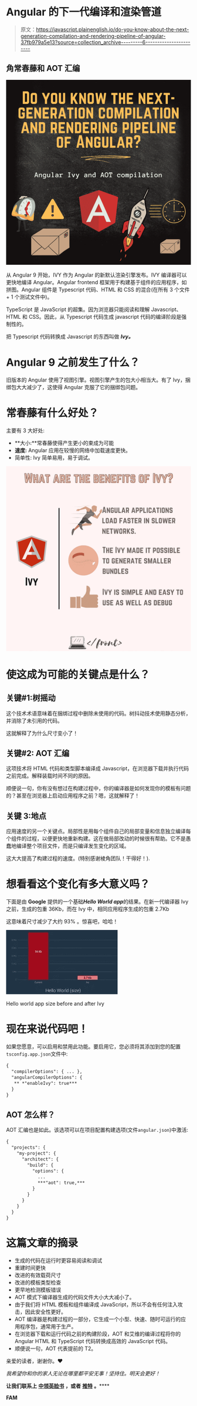 # Angular 的下一代编译和渲染管道

> 原文：<https://javascript.plainenglish.io/do-you-know-about-the-next-generation-compilation-and-rendering-pipeline-of-angular-37fb979a5e13?source=collection_archive---------6----------------------->

## 角常春藤和 AOT 汇编

![](img/3fae40e49d1055065ca565619bdc757b.png)

从 Angular 9 开始，IVY 作为 Angular 的新默认渲染引擎发布。IVY 编译器可以更快地编译 Angular。Angular frontend 框架用于构建基于组件的应用程序，如拼图。Angular 组件是 Typescript 代码、HTML 和 CSS 的混合(在所有 3 个文件+ 1 个测试文件中)。

TypeScript 是 JavaScript 的超集。因为浏览器只能阅读和理解 Javascript、HTML 和 CSS。因此，从 Typescript 代码生成 javascript 代码的编译阶段是强制性的。

把 Typescript 代码转换成 Javascript 的东西叫做 ***Ivy。***

# Angular 9 之前发生了什么？

旧版本的 Angular 使用了视图引擎。视图引擎产生的包大小相当大。有了 Ivy，捆绑包大大减少了，这使得 Angular 克服了它的捆绑包问题。

# 常春藤有什么好处？

主要有 3 大好处:

*   **大小:**常春藤使得产生更小的束成为可能
*   **速度:** Angular 应用在较慢的网络中加载速度更快。
*   简单性: Ivy 简单易用，易于调试。

![](img/57f633a91853ef2d3be6cbbec5078ba9.png)

# 使这成为可能的关键点是什么？

## 关键#1:树摇动

这个技术术语意味着在捆绑过程中删除未使用的代码。树抖动技术使用静态分析，并消除了未引用的代码。

这就解释了为什么尺寸变小了！

## 关键#2: AOT 汇编

这项技术将 HTML 代码和类型脚本编译成 Javascript，在浏览器下载并执行代码之前完成。解释装载时间不同的原因。

顺便说一句，你有没有想过在构建过程中，你的编译器是如何发现你的模板有问题的？甚至在浏览器上启动应用程序之前？嗯，这就解释了！

## 关键 3:地点

应用速度的另一个关键点。局部性是用每个组件自己的局部变量和信息独立编译每个组件的过程，以便更快地重新构建。这在做局部改动的时候很有帮助。它不是愚蠢地编译整个项目文件，而是只编译发生变化的区域。

这大大提高了构建过程的速度。(特别感谢棱角团队！干得好！).

# 想看看这个变化有多大意义吗？

下面是由 **Google** 提供的一个基础***Hello World app***的结果。在新一代编译器 Ivy 之前，生成的包重 36Kb，而在 Ivy 中，相同应用程序生成的包重 2.7Kb

这意味着尺寸减少了大约 93% 。惊喜吧，哈哈！

![](img/8ae8a2344125accfec8a280f4139bbd9.png)

Hello world app size before and after Ivy

# 现在来说代码吧！

如果您愿意，可以启用和禁用此功能。要启用它，您必须将其添加到您的配置`tsconfig.app.json`文件中:

```
{
  "compilerOptions": { ... },
  "angularCompilerOptions": {
   ** *"enableIvy": true***
  }
}
```

## AOT 怎么样？

AOT 汇编也是如此。该选项可以在项目配置构建选项(文件`angular.json`)中激活:

```
{
  "projects": {
    "my-project": {
      "architect": {
        "build": {
          "options": {
            ...
            ***"aot": true,***
          }
        }
      }
    }
  }
}
```

# 这篇文章的摘录

*   生成的代码在运行时更容易阅读和调试
*   重建时间更快
*   改进的有效载荷尺寸
*   改进的模板类型检查
*   更早地检测模板错误
*   AOT 模式下编译器生成的代码文件大小大大减小了。
*   由于我们将 HTML 模板和组件编译成 JavaScript，所以不会有任何注入攻击，因此安全性更好。
*   AOT 编译器是构建过程的一部分，它生成一个小型、快速、随时可运行的应用程序包，通常用于生产。
*   在浏览器下载和运行代码之前的构建阶段，AOT 和艾维的编译过程将你的 Angular HTML 和 TypeScript 代码转换成高效的 JavaScript 代码。
*   顺便说一句，AOT 代表提前的 T2。

亲爱的读者，谢谢你。❤

*我希望你和你的家人无论在哪里都平安无事！坚持住。明天会更好！*

**让我们联系上** [**中**](https://medium.com/@famzil/)**[**领英**](https://www.linkedin.com/in/fatima-amzil-9031ba95/)**[**脸书**](https://www.facebook.com/The-Front-End-World) **，或者** [**推特**](https://twitter.com/FatimaAMZIL9) **。******

******FAM******